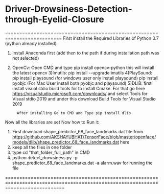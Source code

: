 # Driver-Drowsiness-Detection-through-Eyelid-Closure
==========================================================================
First install the Required Libraries of Python 3.7 (python already installed)

1) Install Anaconda first (add then to the path if during installation path was not selected)
2) OpenCv:
         Open CMD and type pip install opencv-python 
         this will install the latest opencv
3)Imutils:
         pip install --upgrade imutils 
4)PlaySound:
         pip install playsound (for windows user only install playsound)
         pip install pyobjc (For Mac User install both pyobjc and playsound)
5)DLIB:
         first install visual stdio build tools for to install Cmake.
         For that go here https://visualstudio.microsoft.com/downloads/
         and select Tools for Visual stdio 2019 and under this download Build Tools for Visual Studio 2019
         
         After installing Go to CMD and Type pip install dlib 
         
Now all the libraries are set 
Now how to Run it:
  1) First download shape_predictor_68_face_landmarks.dat file from 
     https://github.com/AKSHAYUBHAT/TensorFace/blob/master/openface/models/dlib/shape_predictor_68_face_landmarks.dat 
     here
  2) keep all the files in one folder
  3) type cd "that_folder_full_path" in CMD
  4) python detect_drowsiness.py -p shape_predictor_68_face_landmarks.dat -a alarm.wav for running the file
  
  =================================================================================================================================
  
